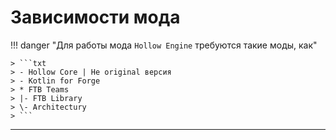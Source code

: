 # Зависимости мода

!!! danger "Для работы мода `Hollow Engine` требуются такие моды, как"

	> ```txt
	> - Hollow Core | Не original версия
	> - Kotlin for Forge
	> * FTB Teams
	> |- FTB Library
	> \- Architectury
	> ```


---
